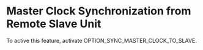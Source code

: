 # Master Clock Synchronization from Remote Slave Unit

To active this feature, activate OPTION_SYNC_MASTER_CLOCK_TO_SLAVE.